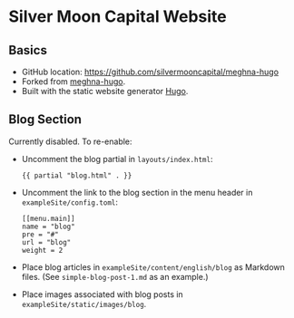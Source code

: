 # Silver Moon Capital Website

## Basics

- GitHub location: https://github.com/silvermooncapital/meghna-hugo
- Forked from [meghna-hugo](https://github.com/themefisher/meghna-hugo).
- Built with the static website generator [Hugo](https://gohugo.io).

## Blog Section

Currently disabled. To re-enable:

- Uncomment the blog partial in `layouts/index.html`:

    ```
    {{ partial "blog.html" . }}
    ```

- Uncomment the link to the blog section in the menu header in `exampleSite/config.toml`:

    ```
    [[menu.main]]
    name = "blog"
    pre = "#"
    url = "blog"
    weight = 2
    ```

- Place blog articles in `exampleSite/content/english/blog` as Markdown files. (See `simple-blog-post-1.md` as an example.)
- Place images associated with blog posts in `exampleSite/static/images/blog`.